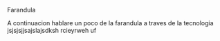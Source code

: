 Farandula

A continuacion hablare un poco de la farandula a traves de la tecnologia 
jsjsjsjjsajslajsdksh rcieyrweh uf
